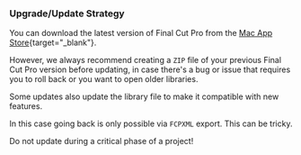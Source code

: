 ### Upgrade/Update Strategy

You can download the latest version of Final Cut Pro from the [Mac App Store](https://apps.apple.com/au/app/final-cut-pro/id424389933?mt=12){target="_blank"}.

However, we always recommend creating a `ZIP` file of your previous Final Cut Pro version before updating, in case there's a bug or issue that requires you to roll back or you want to open older libraries.

Some updates also update the library file to make it compatible with new features.

In this case going back is only possible via `FCPXML` export. This can be tricky.

Do not update during a critical phase of a project!